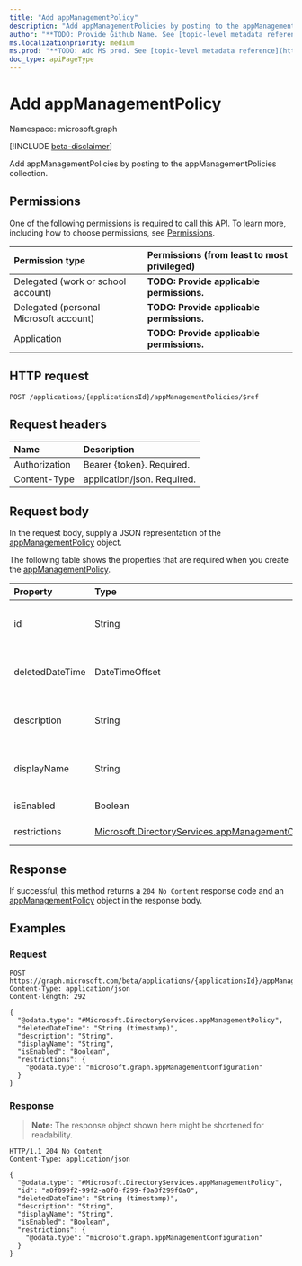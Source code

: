 ```yaml
---
title: "Add appManagementPolicy"
description: "Add appManagementPolicies by posting to the appManagementPolicies collection."
author: "**TODO: Provide Github Name. See [topic-level metadata reference](https://msgo.azurewebsites.net/add/document/guidelines/metadata.html#topic-level-metadata)**"
ms.localizationpriority: medium
ms.prod: "**TODO: Add MS prod. See [topic-level metadata reference](https://msgo.azurewebsites.net/add/document/guidelines/metadata.html#topic-level-metadata)**"
doc_type: apiPageType
---
```


# Add appManagementPolicy
Namespace: microsoft.graph

[!INCLUDE [beta-disclaimer](../../includes/beta-disclaimer.md)]

Add appManagementPolicies by posting to the appManagementPolicies collection.

## Permissions
One of the following permissions is required to call this API. To learn more, including how to choose permissions, see [Permissions](/graph/permissions-reference).

|Permission type|Permissions (from least to most privileged)|
|:---|:---|
|Delegated (work or school account)|**TODO: Provide applicable permissions.**|
|Delegated (personal Microsoft account)|**TODO: Provide applicable permissions.**|
|Application|**TODO: Provide applicable permissions.**|

## HTTP request

<!-- {
  "blockType": "ignored"
}
-->
``` http
POST /applications/{applicationsId}/appManagementPolicies/$ref
```

## Request headers
|Name|Description|
|:---|:---|
|Authorization|Bearer {token}. Required.|
|Content-Type|application/json. Required.|

## Request body
In the request body, supply a JSON representation of the [appManagementPolicy](../resources/appmanagementpolicy.md) object.

The following table shows the properties that are required when you create the [appManagementPolicy](../resources/appmanagementpolicy.md).

|Property|Type|Description|
|:---|:---|:---|
|id|String|**TODO: Add Description** Inherited from [directoryObject](../resources/directoryobject.md)|
|deletedDateTime|DateTimeOffset|**TODO: Add Description** Inherited from [directoryObject](../resources/directoryobject.md)|
|description|String|**TODO: Add Description** Inherited from [policyBase](../resources/policybase.md)|
|displayName|String|**TODO: Add Description** Inherited from [policyBase](../resources/policybase.md)|
|isEnabled|Boolean|**TODO: Add Description**|
|restrictions|[Microsoft.DirectoryServices.appManagementConfiguration](../resources/appmanagementconfiguration.md)|**TODO: Add Description**|



## Response

If successful, this method returns a `204 No Content` response code and an [appManagementPolicy](../resources/appmanagementpolicy.md) object in the response body.

## Examples

### Request
<!-- {
  "blockType": "request",
  "name": "create_appmanagementpolicy_from_"
}
-->
``` http
POST https://graph.microsoft.com/beta/applications/{applicationsId}/appManagementPolicies/$ref
Content-Type: application/json
Content-length: 292

{
  "@odata.type": "#Microsoft.DirectoryServices.appManagementPolicy",
  "deletedDateTime": "String (timestamp)",
  "description": "String",
  "displayName": "String",
  "isEnabled": "Boolean",
  "restrictions": {
    "@odata.type": "microsoft.graph.appManagementConfiguration"
  }
}
```


### Response
>**Note:** The response object shown here might be shortened for readability.
<!-- {
  "blockType": "response",
  "truncated": true,
  "@odata.type": "Microsoft.DirectoryServices.appManagementPolicy"
}
-->
``` http
HTTP/1.1 204 No Content
Content-Type: application/json

{
  "@odata.type": "#Microsoft.DirectoryServices.appManagementPolicy",
  "id": "a0f099f2-99f2-a0f0-f299-f0a0f299f0a0",
  "deletedDateTime": "String (timestamp)",
  "description": "String",
  "displayName": "String",
  "isEnabled": "Boolean",
  "restrictions": {
    "@odata.type": "microsoft.graph.appManagementConfiguration"
  }
}
```


